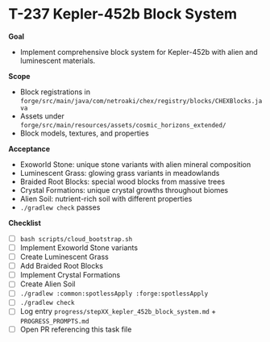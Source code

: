 # T-237 Kepler-452b Block System

**Goal**

- Implement comprehensive block system for Kepler-452b with alien and luminescent materials.

**Scope**

- Block registrations in `forge/src/main/java/com/netroaki/chex/registry/blocks/CHEXBlocks.java`
- Assets under `forge/src/main/resources/assets/cosmic_horizons_extended/`
- Block models, textures, and properties

**Acceptance**

- Exoworld Stone: unique stone variants with alien mineral composition
- Luminescent Grass: glowing grass variants in meadowlands
- Braided Root Blocks: special wood blocks from massive trees
- Crystal Formations: unique crystal growths throughout biomes
- Alien Soil: nutrient-rich soil with different properties
- `./gradlew check` passes

**Checklist**

- [ ] `bash scripts/cloud_bootstrap.sh`
- [ ] Implement Exoworld Stone variants
- [ ] Create Luminescent Grass
- [ ] Add Braided Root Blocks
- [ ] Implement Crystal Formations
- [ ] Create Alien Soil
- [ ] `./gradlew :common:spotlessApply :forge:spotlessApply`
- [ ] `./gradlew check`
- [ ] Log entry `progress/stepXX_kepler_452b_block_system.md` + `PROGRESS_PROMPTS.md`
- [ ] Open PR referencing this task file
